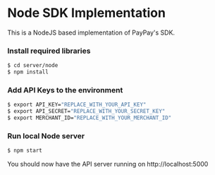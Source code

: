 # Node SDK Implementation

This is a NodeJS based implementation of PayPay's SDK.

### Install required libraries

```sh
$ cd server/node
$ npm install
```
### Add API Keys to the environment

```sh
$ export API_KEY="REPLACE_WITH_YOUR_API_KEY"
$ export API_SECRET="REPLACE_WITH_YOUR_SECRET_KEY" 
$ export MERCHANT_ID="REPLACE_WITH_YOUR_MERCHANT_ID"
```

### Run local Node server
```sh
$ npm start
```
You should now have the API server running on http://localhost:5000
